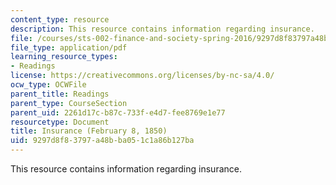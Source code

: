 ```yaml
---
content_type: resource
description: This resource contains information regarding insurance.
file: /courses/sts-002-finance-and-society-spring-2016/9297d8f83797a48bba051c1a86b127ba_MITSTS_002S16_Garrison.pdf
file_type: application/pdf
learning_resource_types:
- Readings
license: https://creativecommons.org/licenses/by-nc-sa/4.0/
ocw_type: OCWFile
parent_title: Readings
parent_type: CourseSection
parent_uid: 2261d17c-b87c-733f-e4d7-fee8769e1e77
resourcetype: Document
title: Insurance (February 8, 1850)
uid: 9297d8f8-3797-a48b-ba05-1c1a86b127ba
---
```

This resource contains information regarding insurance.